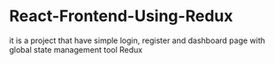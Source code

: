 # React-Frontend-Using-Redux
it is a project that have simple login, register and dashboard page with global state management tool Redux
